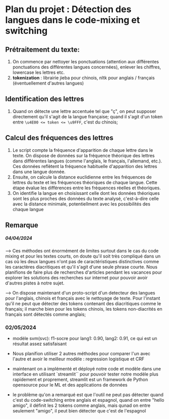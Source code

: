 # Plan du projet : Détection des langues dans le code-mixing et switching

## Prétraitement du texte:

1. On commence par nettoyer les ponctuations (attention aux différentes ponctuations des différentes langues concernées), enlever les chiffres, lowercase les lettres etc.
2. **tokenization** : librairie jieba pour chinois, nltk pour anglais / français (éventuellement d'autres langues)

## Identification des lettres

1. Quand on détecte une lettre accentuée tel que "ç", on peut supposer directement qu'il s'agit de la langue française; quand il s'agit d'un token entre `\u4E00 <= token <= \u9FFF`, c'est du chinois;

## Calcul des fréquences des lettres

1. Le script compte la fréquence d'apparition de chaque lettre dans le texte. On dispose de données sur la fréquence théorique des lettres dans différentes langues (comme l'anglais, le français, l'allemand, etc.). Ces données reflètent la fréquence habituelle d'apparition des lettres dans une langue donnée.
2. Ensuite, on calcule la distance euclidienne entre les fréquences de lettres du texte et les fréquences théoriques de chaque langue. Cette étape évalue les différences entre les fréquences réelles et théoriques.
3. On identifie la langue en choisissant celle dont les données théoriques sont les plus proches des données du texte analysé, c'est-à-dire celle avec la distance minimale, potentiellment avec les possibilités des chaque langue

## Remarque

##### 04/04/2024

--> Ces méthodes ont énormément de limites surtout dans le cas du code mixing et pour les textes courts, on doute qu'il soit très compliqué dans un cas où les deux langues n'ont pas de caractéristiques distinctives comme les caractères diacritiques et qu'il s'agit d'une seule phrase courte. Nous planifions de faire plus de recherches d'articles pendant les vacances pour explorer les solutions des recherches sur internet pour pouvoir avoir d'autres pistes à notre sujet.

--> On dispose maintenant d'un proto-script d'un detecteur des langues pour l'anglais, chinois et français avec le nettoyage de texte. Pour l'instant qu'il ne peut que détecter des tokens contenant des diacritiques comme le français; il marche bien pour les tokens chinois, les tokens non-diacrités en français sont détectés comme anglais;

### 02/05/2024

- modèle svm(svc): f1-socre pour lang1: 0.90, lang2: 0.91, ce qui est un résultat assez satisfaisant
- Nous planifion utiliser 2 autres méthodes pour comparer l'un avec l'autre et avoir le meilleur modèle : regression logistique et CRF

- maintenant on a implémenté et déployé notre code et modèle dans une interface en utilisant `streamlit`` pour pouvoir tester notre modèle plus rapidement et proprement, streamlit est un framework de Python opensource pour le ML et des applications de données
- le problème qu'on a remarqué est que l'outil ne peut pas détecter quand c'est du code-switching entre anglais et espagnol, quand on entre "hello amigo", il définit les 2 tokens comme anglais, mais qunad on entre seulement "amigo", il peut bien détecter que c'est de l'espagnol